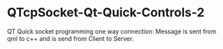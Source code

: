 # QTcpSocket-Qt-Quick-Controls-2
QT Quick socket programming one way connection:
Message is sent from qml to c++ and is send from Client to Server.
